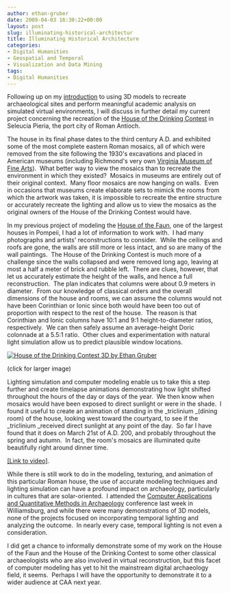 ```yaml
---
author: ethan-gruber
date: 2009-04-03 16:30:22+00:00
layout: post
slug: illuminating-historical-architectur
title: Illuminating Historical Architecture
categories:
- Digital Humanities
- Geospatial and Temporal
- Visualization and Data Mining
tags:
- Digital Humanities
---
```


Following up on my [introduction](/blog/research-applications-for-3d-models-in-art-history/) to using 3D models to recreate archaeological sites and perform meaningful academic analysis on simulated virtual environments, I will discuss in further detail my current project concerning the recreation of the [House of the Drinking Contest](http://cti.itc.virginia.edu/~jjd5t/ant-pics/10/index.htm) in Seleucia Pieria, the port city of Roman Antioch.

<!-- more -->

The house in its final phase dates to the third century A.D. and exhibited some of the most complete eastern Roman mosaics, all of which were removed from the site following the 1930's excavations and placed in American museums (including Richmond's very own [Virginia Museum of Fine Arts](http://www.vmfa.state.va.us/)).  What better way to view the mosaics than to recreate the environment in which they existed?  Mosaics in museums are entirely out of their original context.  Many floor mosaics are now hanging on walls.  Even in occasions that museums create elaborate sets to mimick the rooms from which the artwork was taken, it is impossible to recreate the entire structure or accurately recreate the lighting and allow us to view the mosaics as the original owners of the House of the Drinking Contest would have.

In my previous project of modeling the [House of the Faun](http://en.wikipedia.org/wiki/House_of_the_Faun), one of the largest houses in Pompeii, I had a lot of information to work with.  I had many photographs and artists' reconstructions to consider.  While the ceilings and roofs are gone, the walls are still more or less intact, and so are many of the wall paintings.  The House of the Drinking Contest is much more of a challenge since the walls collapsed and were removed long ago, leaving at most a half a meter of brick and rubble left.  There are clues, however, that let us accurately estimate the height of the walls, and hence a full reconstruction.  The plan indicates that columns were about 0.9 meters in diameter.  From our knowledge of classical orders and the overall dimensions of the house and rooms, we can assume the columns would not have been Corinthian or Ionic since both would have been too out of proportion with respect to the rest of the house.  The reason is that Corinthian and Ionic columns have 10:1 and 9:1 height-to-diameter ratios, respectively.  We can then safely assume an average-height Doric colonnade at a 5.5:1 ratio.  Other clues and experimentation with natural light simulation allow us to predict plausible window locations.

[![House of the Drinking Contest 3D by Ethan Gruber](http://people.virginia.edu/~ewg4x/house_of_the_drinking_contest_thumb.jpg)](http://people.virginia.edu/~ewg4x/house_of_the_drinking_contest.jpg)

(click for larger image)

Lighting simulation and computer modeling enable us to take this a step further and create timelapse animations demonstrating how light shifted throughout the hours of the day or days of the year.  We then know when mosaics would have been exposed to direct sunlight or were in the shade.  I found it useful to create an animation of standing in the _triclinium _(dining room) of the house, looking west toward the courtyard, to see if the _triclinium _received direct sunlight at any point of the day.  So far I have found that it does on March 21st of A.D. 200, and probably throughout the spring and autumn.  In fact, the room's mosaics are illuminated quite beautifully right around dinner time.

[[Link to video]](http://people.virginia.edu/~ewg4x/hotdc/caa-hdc-medium.mov).

While there is still work to do in the modeling, texturing, and animation of this particular Roman house, the use of accurate modeling techniques and lighting simulation can have a profound impact on archaeology, particularly in cultures that are solar-oriented.  I attended the [Computer Applications and Quantitative Methods in Archaeology](http://caa2009.org) conference last week in Williamsburg, and while there were many demonstrations of 3D models, none of the projects focused on incorporating temporal lighting and analyzing the outcome.  In nearly every case, temporal lighting is not even a consideration.

I did get a chance to informally demonstrate some of my work on the House of the Faun and the House of the Drinking Contest to some other classical archaeologists who are also involved in virtual reconstruction, but this facet of computer modeling has yet to hit the mainstream digital archaeology field, it seems.  Perhaps I will have the opportunity to demonstrate it to a wider audience at CAA next year.

